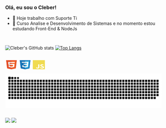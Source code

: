 ### Olá, eu sou o Cleber!
- 🔭 Hoje trabalho com Suporte Ti
- 🌱 Curso Analise e Desenvolvimento de Sistemas e no momento estou estudando Front-End & NodeJs

<div>
<br>
  
  ![Cleber's GitHub stats](https://github-readme-stats.vercel.app/api?username=clebercmsf&show_icons=true&theme=dracula)
  [![Top Langs](https://github-readme-stats.vercel.app/api/top-langs/?username=clebercmsf&layout=compact&theme=dracula)](https://github.com/clebercmsf/github-readme-stats)
<div style="display: inline_block"><br>
  <img align="center" alt="Cleber-HTML" height="30" width="40" src="https://raw.githubusercontent.com/devicons/devicon/master/icons/html5/html5-original.svg">
  <img align="center" alt="Cleber-CSS" height="30" width="40" src="https://raw.githubusercontent.com/devicons/devicon/master/icons/css3/css3-original.svg">
  <img align="center" alt="Cleber-Js" height="30" width="40" src="https://raw.githubusercontent.com/devicons/devicon/master/icons/javascript/javascript-plain.svg">
  
  ![Snake animation](https://github.com/clebercmsf/clebercmsf/blob/output/github-contribution-grid-snake.svg)
</div>

##

<div> 
  <a href = "mailto:cleber.cmsf@gmail.com"><img src="https://img.shields.io/badge/-Gmail-%23333?style=for-the-badge&logo=gmail&logoColor=white" target="_blank"></a>
  <a href="https://www.linkedin.com/in/clebercmsf/" target="_blank"><img src="https://img.shields.io/badge/-LinkedIn-%230077B5?style=for-the-badge&logo=linkedin&logoColor=white" target="_blank"></a> 
</div>
